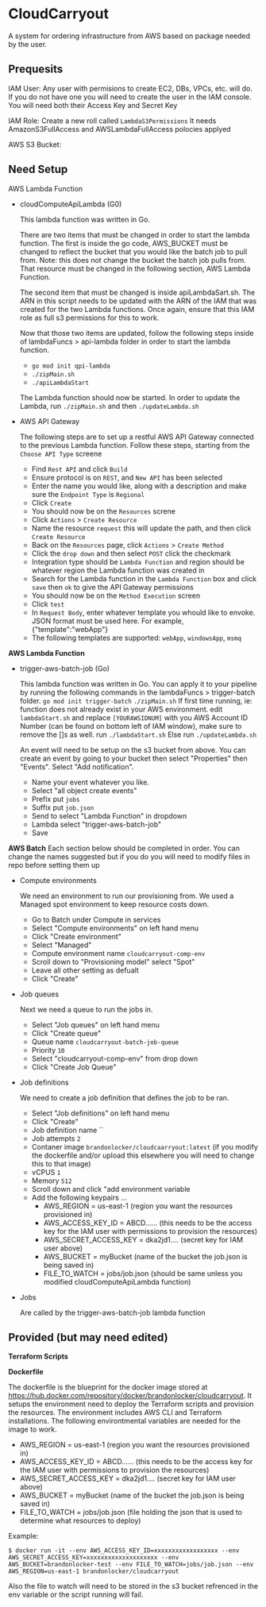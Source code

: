 # CloudCarryout
A system for ordering infrastructure from AWS based on package needed by the user.

## Prequesits
IAM User: 
Any user with permisions to create EC2, DBs, VPCs, etc. will do. If you do not have one you will need to create the user in the IAM console.
    You will need both their Access Key and Secret Key

IAM Role: 
Create a new roll called `LambdaS3Permissions`
It needs AmazonS3FullAccess and AWSLambdaFullAccess polocies applyed

AWS S3 Bucket:

## Need Setup
AWS Lambda Function
- cloudComputeApiLambda (G0)

	This lambda function was written in Go. 
	
	There are two items that must be changed in order to start the lambda function. The first is inside the go code, AWS_BUCKET must be changed to reflect the bucket that you would like the batch job to pull from. Note: this does not change the bucket the batch job pulls from. That resource must be changed in the following section, AWS Lambda Function. 
	
	The second item that must be changed is inside apiLambdaSart.sh. The ARN in this script needs to be updated with the ARN of the IAM that was created for the two Lambda functions. Once again, ensure that this IAM role as full s3 permissions for this to work. 

	Now that those two items are updated, follow the following steps inside of lambdaFuncs > api-lambda folder in order to start the lambda function.
	- `go mod init qpi-lambda`
	- `./zipMain.sh`
	- `./apiLambdaStart`

	The Lambda function should now be started. In order to update the Lambda, run `./zipMain.sh` and then `./updateLambda.sh`

- AWS API Gateway

	The following steps are to set up a restful AWS API Gateway connected to the previous Lambda function. Follow these steps, starting from the `Choose API Type` screene
	- Find `Rest API` and click `Build`
	- Ensure protocol is on `REST`, and `New API` has been selected
	- Enter the name you would like, along with a description and make sure the `Endpoint Type` is `Regional`
	- Click `Create`
	- You should now be on the `Resources` screne
	- Click `Actions` > `Create Resource`
	- Name the resource `request` this will update the path, and then click `Create Resource`
	- Back on the `Resources` page, click `Actions` > `Create Method`
	- Click the `drop down` and then select `POST` click the checkmark
	- Integration type should be `Lambda Function` and region should be whatever region the Lambda function was created in
	- Search for the Lambda function in the `Lambda Function` box and click `save` then `ok` to give the API Gateway permissions
	- You should now be on the `Method Execution` screen
	- Click `test`
	- In `Request Body`, enter whatever template you whould like to envoke. JSON format must be used here. For example, {"template":"webApp"}
	- The following templates are supported: `webApp`, `windowsApp`, `msmq`

**AWS Lambda Function**
- trigger-aws-batch-job (Go)

	This lambda function was written in Go. You can apply it to your pipeline by running the following commands
	in the lambdaFuncs > trigger-batch folder.
	`go mod init trigger-batch`
	`./zipMain.sh`
	If first time running, ie: function does not already exist in your AWS environment.
    edit `lambdaStart.sh` and replace `[YOURAWSIDNUM]` with you AWS Account ID Number (can be found on bottom left of IAM window), make sure to remove the []s as well.
	run `./lambdaStart.sh`
	Else
	run `./updateLambda.sh`

	An event will need to be setup on the s3 bucket from above.
	You can create an event by going to your bucket then select "Properties" then "Events". Select "Add
	notification".
	- Name your event whatever you like.
	- Select "all object create events"
	- Prefix put `jobs`
	- Suffix put `job.json`
	- Send to select "Lambda Function" in dropdown
	- Lambda select "trigger-aws-batch-job"
	- Save

**AWS Batch**
Each section below should be completed in order. You can change the names suggested but if you do you will need to modify files in repo before setting them up

- Compute environments

	We need an environment to run our provisioning from. We used a Managed spot environment to keep resource costs down.
	- Go to Batch under Compute in services
	- Select "Compute environments" on left hand menu
	- Click "Create environment"
	- Select "Managed"
	- Compute environment name `cloudcarryout-comp-env`
	- Scroll down to "Provisioning model" select "Spot"
	- Leave all other setting as defualt
	- Click "Create"

- Job queues

	Next we need a queue to run the jobs in.
	- Select "Job queues" on left hand menu
	- Click "Create queue"
	- Queue name `cloudcarryout-batch-job-queue`
	- Priority `10`
	- Select "cloudcarryout-comp-env" from drop down
	- Click "Create Job Queue"

- Job definitions

	We need to create a job definition that defines the job to be ran.
	- Select "Job definitions" on left hand menu
	- Click "Create"
	- Job definition name ``
	- Job attempts `2`
	- Contaner image `brandonlocker/cloudcaarryout:latest` (if you modify the dockerfile and/or upload this elsewhere you will need to change this to that image)
	- vCPUS `1`
	- Memory `512`
	- Scroll down and click "add environment variable
	- Add the following keypairs ...
		- AWS_REGION = us-east-1 (region you want the resources provisioned in)
		- AWS_ACCESS_KEY_ID = ABCD...... (this needs to be the access key for the IAM user with permissions to provision the resources)
		- AWS_SECRET_ACCESS_KEY = dka2jd1.... (secret key for IAM user above)
		- AWS_BUCKET = myBucket (name of the bucket the job.json is being saved in)
		- FILE_TO_WATCH = jobs/job.json (should be same unless you modified cloudComputeApiLambda function)

- Jobs

	Are called by the trigger-aws-batch-job lambda function

## Provided (but may need edited)
**Terraform Scripts**

**Dockerfile**

The dockerfile is the blueprint for the docker image stored at https://hub.docker.com/repository/docker/brandonlocker/cloudcarryout.
It setups the environment need to deploy the Terraform scripts and provision the resources. The environment includes AWS CLI and Terraform installations. The following environtmental variables are needed for the image to work.

- AWS_REGION = us-east-1 (region you want the resources provisioned in)
- AWS_ACCESS_KEY_ID = ABCD...... (this needs to be the access key for the IAM user with permissions to provision the resources)
- AWS_SECRET_ACCESS_KEY = dka2jd1.... (secret key for IAM user above)
- AWS_BUCKET = myBucket (name of the bucket the job.json is being saved in)
- FILE_TO_WATCH = jobs/job.json (file holding the json that is used to determine what resources to deploy)

Example:
```shell
$ docker run -it --env AWS_ACCESS_KEY_ID=xxxxxxxxxxxxxxxxxx --env AWS_SECRET_ACCESS_KEY=xxxxxxxxxxxxxxxxxxxx --env AWS_BUCKET=brandonlocker-test --env FILE_TO_WATCH=jobs/job.json --env AWS_REGION=us-east-1 brandonlocker/cloudcarryout
```
Also the file to watch will need to be stored in the s3 bucket refrenced in the env variable or the script running will fail. 